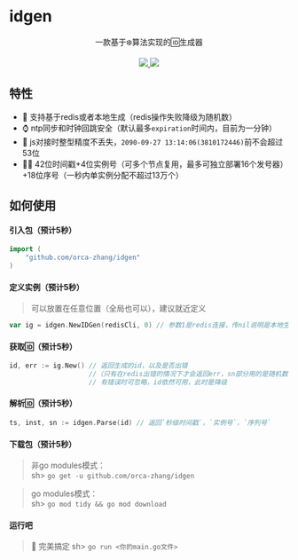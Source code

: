 # idgen

<p align="center">一款基于❄️算法实现的🆔生成器</p>
<p align="center">
  <a href="/go.mod#L3" alt="go version">
    <img src="https://img.shields.io/badge/go%20version-%3E=1.11-brightgreen?style=flat"/>
  </a>
  <a href="https://github.com/orca-zhang/ecache/blob/master/LICENSE" alt="license MIT">
    <img src="https://img.shields.io/badge/license-MIT-brightgreen.svg?style=flat">
  </a>
</p>

## 特性

- 🚀 支持基于redis或者本地生成（redis操作失败降级为随机数）
- ⌚ ntp同步和时钟回跳安全（默认最多`expiration`时间内，目前为一分钟）
- 🦖 js对接时整型精度不丢失，`2090-09-27 13:14:06(3810172446)`前不会超过53位
- 🏳️‍🌈 42位时间戳+4位实例号（可多个节点复用，最多可独立部署16个发号器）+18位序号（一秒内单实例分配不超过13万个）

## 如何使用

#### 引入包（预计5秒）
``` go
import (
    "github.com/orca-zhang/idgen"
)
```

#### 定义实例（预计5秒）
> 可以放置在任意位置（全局也可以），建议就近定义
``` go
var ig = idgen.NewIDGen(redisCli, 0) // 参数1是redis连接，传nil说明是本地生成，参数2是实例号(会取模16)
```

#### 获取🆔（预计5秒）
``` go
id, err := ig.New() // 返回生成的id，以及是否出错
                    //（只有在redis出错的情况下才会返回err，sn部分用的是随机数，最高位是1）
                    // 有错误时可忽略，id依然可用，此时是降级
```

#### 解析🆔（预计5秒）
``` go
ts, inst, sn := idgen.Parse(id) // 返回`秒级时间戳`，`实例号`，`序列号`
```

#### 下载包（预计5秒）

> 非go modules模式：\
> sh>  ```go get -u github.com/orca-zhang/idgen```

> go modules模式：\
> sh>  ```go mod tidy && go mod download```

#### 运行吧
> 🎉 完美搞定
> sh>  ```go run <你的main.go文件>```
